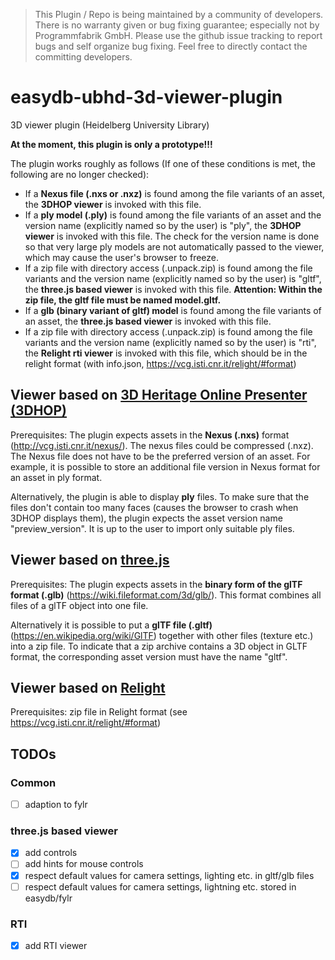 > This Plugin / Repo is being maintained by a community of developers.
There is no warranty given or bug fixing guarantee; especially not by
Programmfabrik GmbH. Please use the github issue tracking to report bugs
and self organize bug fixing. Feel free to directly contact the committing
developers.

# easydb-ubhd-3d-viewer-plugin
3D viewer plugin (Heidelberg University Library)

**At the moment, this plugin is only a prototype!!!**

The plugin works roughly as follows (If one of these conditions is met, the following are no longer checked):

 * If a **Nexus file (.nxs or .nxz)** is found among the file variants of an asset, the **3DHOP viewer** is invoked with this file.
 * If a **ply model (.ply)** is found among the file variants of an asset and the version name (explicitly named so by the user) is "ply", the **3DHOP viewer** is invoked with this file. The check for the version name is done so that very large ply models are not automatically passed to the viewer, which may cause the user's browser to freeze.
 * If a zip file with directory access (.unpack.zip) is found among the file variants and the version name (explicitly named so by the user) is "gltf", the **three.js based viewer** is invoked with this file. **Attention: Within the zip file, the gltf file must be named model.gltf.**
 * If a **glb (binary variant of gltf) model** is found among the file variants of an asset, the **three.js based viewer** is invoked with this file.
 * If a zip file with directory access (.unpack.zip) is found among the file variants and the version name (explicitly named so by the user) is "rti", the **Relight rti viewer** is invoked with this file, which should be in the relight format (with info.json, https://vcg.isti.cnr.it/relight/#format)

## Viewer based on [3D Heritage Online Presenter (3DHOP)](http://vcg.isti.cnr.it/3dhop/index.php)

Prerequisites:
The plugin expects assets in the **Nexus (.nxs)** format (http://vcg.isti.cnr.it/nexus/). The nexus files could be compressed (.nxz). The Nexus file does not have to be the preferred version of an asset. For example, it is possible to store an additional file version in Nexus format for an asset in ply format.

Alternatively, the plugin is able to display **ply** files. To make sure that the files don't contain too many faces (causes the browser to crash when 3DHOP displays them), the plugin expects the asset version name "preview_version". It is up to the user to import only suitable ply files.

## Viewer based on [three.js](https://threejs.org/)

Prerequisites:
The plugin expects assets in the **binary form of the glTF format (.glb)** (https://wiki.fileformat.com/3d/glb/). This format combines all files of a glTF object into one file.

Alternatively it is possible to put a **glTF file (.gltf)** (https://en.wikipedia.org/wiki/GlTF) together with other files (texture etc.) into a zip file. To indicate that a zip archive contains a 3D object in GLTF format, the corresponding asset version must have the name "gltf".

## Viewer based on [Relight](https://vcg.isti.cnr.it/relight/)

Prerequisites:
zip file in Relight format (see https://vcg.isti.cnr.it/relight/#format)

## TODOs
### Common
 * [ ] adaption to fylr

### three.js based viewer
 * [x] add controls
 * [ ] add hints for mouse controls
 * [x] respect default values for camera settings, lighting etc. in gltf/glb files
 * [ ] respect default values for camera settings, lightning etc. stored in easydb/fylr

### RTI
 * [x] add RTI viewer
